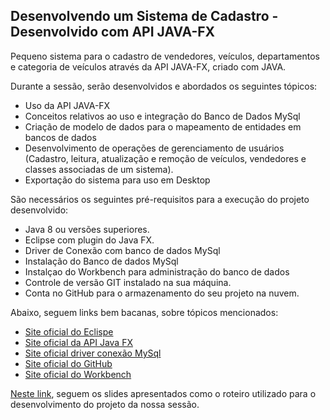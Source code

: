 

<h2>Desenvolvendo um Sistema de Cadastro - Desenvolvido com API JAVA-FX </h2>

Pequeno sistema para o cadastro de vendedores, veículos, departamentos e categoria de veículos através da API JAVA-FX, criado com JAVA.

Durante a sessão, serão desenvolvidos e abordados os seguintes tópicos:

* Uso da API JAVA-FX 
* Conceitos relativos ao uso e integração do Banco de Dados MySql
* Criação de modelo de dados para o mapeamento de entidades em bancos de dados
* Desenvolvimento de operações de gerenciamento de usuários (Cadastro, leitura, atualização e remoção de veículos, vendedores e classes associadas de um sistema).
* Exportação do sistema para uso em Desktop




São necessários os seguintes pré-requisitos para a execução do projeto desenvolvido:

* Java 8 ou versões superiores.
* Eclipse com plugin do Java FX.
* Driver de Conexão com banco de dados MySql
* Instalação do Banco de dados MySql
* Instalçao do Workbench para administração do banco de dados
* Controle de versão GIT instalado na sua máquina.
* Conta no GitHub para o armazenamento do seu projeto na nuvem.

Abaixo, seguem links bem bacanas, sobre tópicos mencionados:


* [Site oficial do Eclispe](https://www.eclipse.org/)
* [Site oficial da API Java FX](https://openjfx.io/)
* [Site oficial driver conexão MySql ](https://dev.mysql.com/downloads/connector/j/)
* [Site oficial do GitHub](http://github.com/)
* [Site oficial do Workbench](https://www.mysql.com/products/workbench/)


[Neste link](https://drive.google.com/file/d/1crVPOVl6ok2HeYjh3fjQuGQn2lDZVHrn/view?usp=sharing), seguem os slides apresentados como o roteiro utilizado para o desenvolvimento do projeto da nossa sessão.



